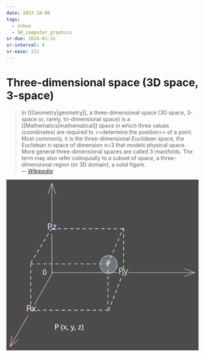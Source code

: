 ```yaml
---
date: 2023-10-06
tags:
  - inbox
  - SR_computer_graphics
sr-due: 2024-01-31
sr-interval: 4
sr-ease: 221
---
```


# Three-dimensional space (3D space, 3-space)

> In [[Geometry|geometry]], a three-dimensional space (3D space, 3-space or,
> rarely, tri-dimensional space) is a [[Mathematics|mathematical]] space in
> which three values (coordinates) are required to ==determine the position== of
> a point. Most commonly, it is the three-dimensional Euclidean space, the
> Euclidean n-space of dimension n=3 that models physical space. More general
> three-dimensional spaces are called 3-manifolds. The term may also refer
> colloquially to a subset of space, a three-dimensional region (or 3D domain),
> a solid figure.\
> — <cite>[Wikipedia](https://en.wikipedia.org/wiki/Three-dimensional_space)</cite>

![A Stylistic Survey of Graphic Design](./img/Cartesian_coordinate_system.excalidraw.svg)
